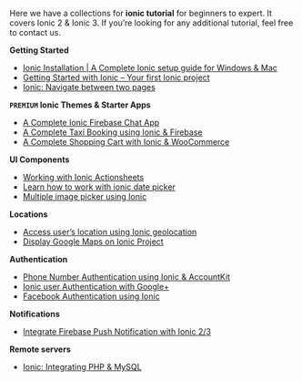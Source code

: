 Here we have a collections for **ionic tutorial** for beginners to expert. It covers Ionic 2 & Ionic 3. If you’re looking for any additional tutorial, feel free to contact us.

**Getting Started**

*   [Ionic Installation | A Complete Ionic setup guide for Windows & Mac](https://codesundar.com/ionic-cordova-environment-setup-for-windows-mac/)
*   [Getting Started with Ionic – Your first Ionic project](https://codesundar.com/creating-your-first-ionic-project/)
*   [Ionic: Navigate between two pages](https://codesundar.com/ionic-navigation/)

**`PREMIUM` Ionic Themes & Starter Apps**

*   [A Complete Ionic Firebase Chat App](https://codesundar.com/downloads/ionic-firebase-chat/)
*   [A Complete Taxi Booking using Ionic & Firebase](https://codesundar.com/downloads/ionic-uber-clone-complete-taxi-app-ionic/)
*   [A Complete Shopping Cart with Ionic & WooCommerce](https://codesundar.com/downloads/mobile-app-for-woocommerce-ionic/)

**UI Components**

*   [Working with Ionic Actionsheets](https://codesundar.com/ionic-action-sheet/)
*   [Learn how to work with ionic date picker](https://codesundar.com/date-picker-example-ionic/)
*   [Multiple image picker using Ionic](https://codesundar.com/multiple-image-picker-using-ionic-native/)

**Locations**

*   [Access user’s location using Ionic geolocation](https://codesundar.com/ionic-geolocation/)
*   [Display Google Maps on Ionic Project](https://codesundar.com/ionic-google-maps-integration/)

**Authentication**

*   [Phone Number Authentication using Ionic & AccountKit](https://codesundar.com/ionic-accountkit-integration/)
*   [Ionic user Authentication with Google+](https://codesundar.com/ionic-login-with-google-plus/)
*   [Facebook Authentication using Ionic](https://codesundar.com/ionic-login-with-facebook/)

**Notifications**

*   [Integrate Firebase Push Notification with Ionic 2/3](https://codesundar.com/ionic-firebase-push-notification/)

**Remote servers**

*   [Ionic: Integrating PHP & MySQL](https://codesundar.com/ionic-php-mysql-example/)

